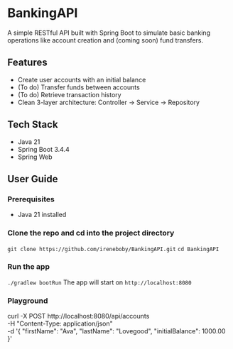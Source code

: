 # BankingAPI

A simple RESTful API built with Spring Boot to simulate basic banking operations like account creation and (coming soon) fund transfers.

## Features

- Create user accounts with an initial balance
- (To do) Transfer funds between accounts
- (To do) Retrieve transaction history
- Clean 3-layer architecture: Controller → Service → Repository

## Tech Stack

- Java 21
- Spring Boot 3.4.4
- Spring Web

## User Guide

### Prerequisites

- Java 21 installed

### Clone the repo and cd into the project directory

`git clone https://github.com/ireneboby/BankingAPI.git`
`cd BankingAPI`

### Run the app

`./gradlew bootRun`
The app will start on `http://localhost:8080`

### Playground 
curl -X POST http://localhost:8080/api/accounts \
-H "Content-Type: application/json" \
-d '{
  "firstName": "Ava",
  "lastName": "Lovegood",
  "initialBalance": 1000.00
}'